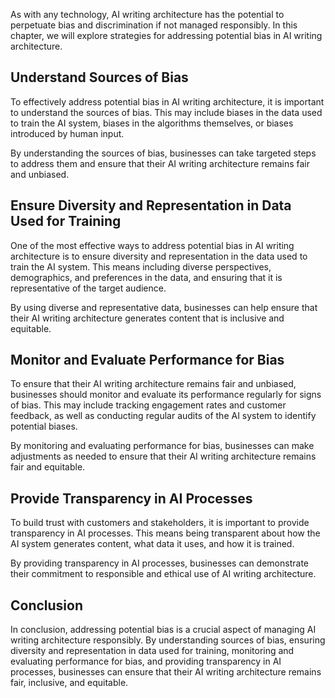 

As with any technology, AI writing architecture has the potential to perpetuate bias and discrimination if not managed responsibly. In this chapter, we will explore strategies for addressing potential bias in AI writing architecture.

Understand Sources of Bias
--------------------------

To effectively address potential bias in AI writing architecture, it is important to understand the sources of bias. This may include biases in the data used to train the AI system, biases in the algorithms themselves, or biases introduced by human input.

By understanding the sources of bias, businesses can take targeted steps to address them and ensure that their AI writing architecture remains fair and unbiased.

Ensure Diversity and Representation in Data Used for Training
-------------------------------------------------------------

One of the most effective ways to address potential bias in AI writing architecture is to ensure diversity and representation in the data used to train the AI system. This means including diverse perspectives, demographics, and preferences in the data, and ensuring that it is representative of the target audience.

By using diverse and representative data, businesses can help ensure that their AI writing architecture generates content that is inclusive and equitable.

Monitor and Evaluate Performance for Bias
-----------------------------------------

To ensure that their AI writing architecture remains fair and unbiased, businesses should monitor and evaluate its performance regularly for signs of bias. This may include tracking engagement rates and customer feedback, as well as conducting regular audits of the AI system to identify potential biases.

By monitoring and evaluating performance for bias, businesses can make adjustments as needed to ensure that their AI writing architecture remains fair and equitable.

Provide Transparency in AI Processes
------------------------------------

To build trust with customers and stakeholders, it is important to provide transparency in AI processes. This means being transparent about how the AI system generates content, what data it uses, and how it is trained.

By providing transparency in AI processes, businesses can demonstrate their commitment to responsible and ethical use of AI writing architecture.

Conclusion
----------

In conclusion, addressing potential bias is a crucial aspect of managing AI writing architecture responsibly. By understanding sources of bias, ensuring diversity and representation in data used for training, monitoring and evaluating performance for bias, and providing transparency in AI processes, businesses can ensure that their AI writing architecture remains fair, inclusive, and equitable.
